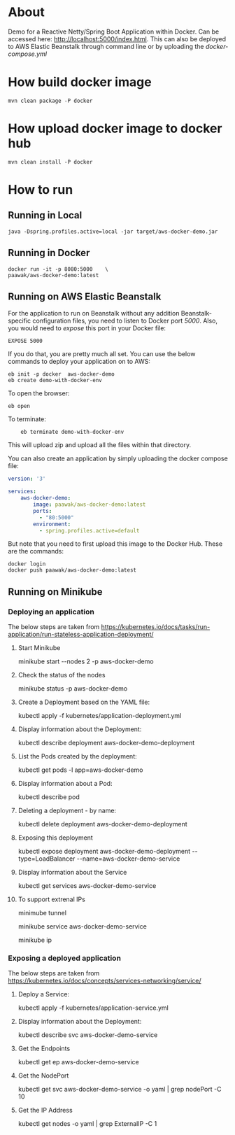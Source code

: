 # About

Demo for a Reactive Netty/Spring Boot Application within Docker. Can be accessed here: <http://localhost:5000/index.html>. This can also be deployed to AWS Elastic Beanstalk through command line or by uploading the *docker-compose.yml*

# How build docker image

    mvn clean package -P docker

# How upload docker image to docker hub

    mvn clean install -P docker

# How to run

## Running in Local

    java -Dspring.profiles.active=local -jar target/aws-docker-demo.jar

## Running in Docker

    docker run -it -p 8080:5000    \
    paawak/aws-docker-demo:latest
    
## Running on AWS Elastic Beanstalk
For the application to run on Beanstalk without any addition Beanstalk-specific configuration files, you need to listen to Docker port *5000*. Also, you would need to *expose* this port in your Docker file:

    EXPOSE 5000

If you do that, you are pretty much all set. You can use the below commands to deploy your application on to AWS:

    eb init -p docker  aws-docker-demo
    eb create demo-with-docker-env
    
To open the browser:

    eb open
    
To terminate:
        
        eb terminate demo-with-docker-env
        
This will upload zip and upload all the files within that directory. 

You can also create an application by simply uploading the docker compose file:

```yaml
version: '3'

services:
    aws-docker-demo:
        image: paawak/aws-docker-demo:latest
        ports:
          - "80:5000"
        environment:
          - spring.profiles.active=default
```
But note that you need to first upload this image to the Docker Hub. These are the commands:

    docker login
    docker push paawak/aws-docker-demo:latest
        
## Running on Minikube
### Deploying an application
The below steps are taken from <https://kubernetes.io/docs/tasks/run-application/run-stateless-application-deployment/>

1. Start Minikube

    minikube start --nodes 2 -p aws-docker-demo
    
1. Check the status of the nodes
    
    minikube status -p aws-docker-demo        

1. Create a Deployment based on the YAML file:

    kubectl apply -f kubernetes/application-deployment.yml

1. Display information about the Deployment:

    kubectl describe deployment aws-docker-demo-deployment
        
1. List the Pods created by the deployment:

    kubectl get pods -l app=aws-docker-demo
    
1. Display information about a Pod:

    kubectl describe pod <pod-name>
    
1. Deleting a deployment - by name:

    kubectl delete deployment aws-docker-demo-deployment
    
1. Exposing this deployment

    kubectl expose deployment aws-docker-demo-deployment --type=LoadBalancer --name=aws-docker-demo-service    
    
1. Display information about the Service

    kubectl get services aws-docker-demo-service    
    
1. To support extrenal IPs    
    
    minimube tunnel
    
    minikube service aws-docker-demo-service
    
    minikube ip

### Exposing a deployed application
The below steps are taken from <https://kubernetes.io/docs/concepts/services-networking/service/>

1. Deploy a Service:

    kubectl apply -f kubernetes/application-service.yml

1. Display information about the Deployment:

    kubectl describe svc aws-docker-demo-service
    
1. Get the Endpoints

    kubectl get ep aws-docker-demo-service
    
1. Get the NodePort

    kubectl get svc aws-docker-demo-service -o yaml | grep nodePort -C 10
    
1. Get the IP Address

    kubectl get nodes -o yaml | grep ExternalIP -C 1
    
                    